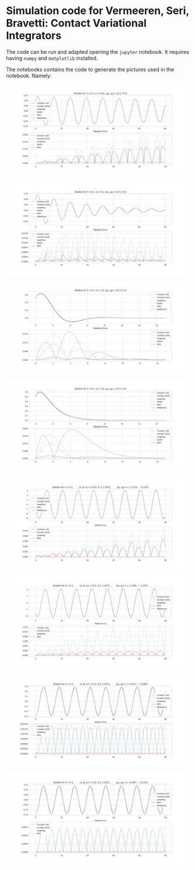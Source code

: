 # Simulation code for Vermeeren, Seri, Bravetti: Contact Variational Integrators

The code can be run and adapted opening the `jupyter` notebook.
It requires having `numpy` and `matplotlib` installed.

The notebooks contains the code to generate the pictures used in the notebook. Namely:

![a=0.01](img/damped001.png)

![a=0.10](img/damped010.png)

![a=1.00](img/damped100.png)

![a=2.00](img/damped200.png)

![a=0.01](img/forced001.png)

![a=0.10](img/forced010.png)

![a=1.00](img/forced100.png)

![a=2.00](img/forced200.png)
